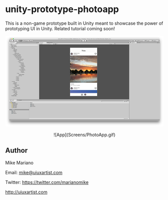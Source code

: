 # unity-prototype-photoapp

This is a non-game prototype built in Unity meant to showcase the power of prototyping UI in Unity. Related tutorial coming soon!

![Unity Screenshot](Screens/Unity.png)

<div style="text-align:center" markdown="1">
![App](Screens/PhotoApp.gif)
</div>

## Author

Mike Mariano

Email: mike@uiuxartist.com

Twitter: https://twitter.com/marianomike

http://uiuxartist.com
